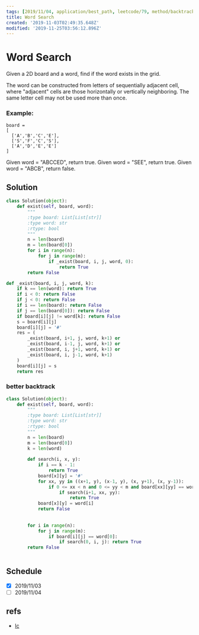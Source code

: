```yaml
---
tags: [2019/11/04, application/best_path, leetcode/79, method/backtrack]
title: Word Search
created: '2019-11-03T02:49:35.648Z'
modified: '2019-11-25T03:56:12.896Z'
---
```


# Word Search

Given a 2D board and a word, find if the word exists in the grid.

The word can be constructed from letters of sequentially adjacent cell, where "adjacent" cells are those horizontally or vertically neighboring. The same letter cell may not be used more than once.

### Example:

```
board =
[
  ['A','B','C','E'],
  ['S','F','C','S'],
  ['A','D','E','E']
]
```

Given word = "ABCCED", return true.
Given word = "SEE", return true.
Given word = "ABCB", return false.


## Solution

```python
class Solution(object):
    def exist(self, board, word):
        """
        :type board: List[List[str]]
        :type word: str
        :rtype: bool
        """
        n = len(board)
        m = len(board[0])
        for i in range(n):
            for j in range(m):
                if _exist(board, i, j, word, 0):
                    return True
        return False

def _exist(board, i, j, word, k):
    if k == len(word): return True
    if i < 0: return False
    if j < 0: return False
    if i == len(board): return False
    if j == len(board[0]): return False
    if board[i][j] != word[k]: return False
    s = board[i][j]
    board[i][j] = '#'
    res = (
        _exist(board, i+1, j, word, k+1) or
        _exist(board, i-1, j, word, k+1) or
        _exist(board, i, j+1, word, k+1) or
        _exist(board, i, j-1, word, k+1)
    )
    board[i][j] = s
    return res
```

### better backtrack

```python
class Solution(object):
    def exist(self, board, word):
        """
        :type board: List[List[str]]
        :type word: str
        :rtype: bool
        """
        n = len(board)
        m = len(board[0])
        k = len(word)
        
        def search(i, x, y):
            if i == k - 1:
                return True
            board[x][y] = '#'
            for xx, yy in ((x+1, y), (x-1, y), (x, y+1), (x, y-1)):
                if 0 <= xx < n and 0 <= yy < m and board[xx][yy] == word[i+1]:
                    if search(i+1, xx, yy):
                        return True
            board[x][y] = word[i]
            return False
            
        
        for i in range(n):
            for j in range(m):
                if board[i][j] == word[0]:
                    if search(0, i, j): return True
        return False
                
```

## Schedule

* [x] 2019/11/03
* [ ] 2019/11/04

## refs

* [lc](https://leetcode.com/problems/word-search/)
